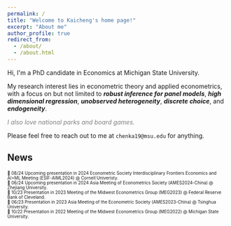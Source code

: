 ```yaml
---
permalink: /
title: "Welcome to Kaicheng's home page!"
excerpt: "About me"
author_profile: true
redirect_from: 
  - /about/
  - /about.html
---
```



Hi, I'm a PhD candidate in Economics at Michigan State University. 

My research interest lies in econometric theory and applied econometrics, with a focus on but not limited to ***robust inference for panel models***, ***high dimensional regression***, ***unobserved heterogeneity***, ***discrete choice***, and ***endogeneity***. 

*<span style="color:grey">I also love national parks and board games.</span>*

Please feel free to reach out to me at `chenka19@msu.edu` for anything.



## News
<span style="font-size:0.7em;"> 💬 08/24 Upcoming presentation in 2024 Econometric Society Interdisciplinary Frontiers Economics and AI+ML Meeting (ESIF-AIML2024) @ Cornell Univeristy.</span> <br>
<span style="font-size:0.7em;"> 💬 06/24 Upcoming presentation in 2024 Asia Meeting of Econometrics Society (AMES2024-China) @ Zhejiang University.</span> <br>
<span style="font-size:0.7em;"> 💬 10/23 Presentation in 2023 Meeting of the Midwest Econometrics Group (MEG2023) @ Federal Reserve Bank of Cleveland.</span> <br>
<span style="font-size:0.7em;"> 💬 06/23 Presentation in 2023 Asia Meeting of the Econometric Society (AMES2023-China) @ Tsinghua University.</span> <br>
<span style="font-size:0.7em;"> 💬 10/22 Presentation in 2022 Meeting of the Midwest Econometrics Group (MEG2022) @ Michigan State University.</span> <br>


